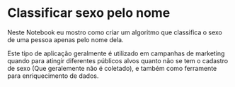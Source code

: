 # Classificar sexo pelo nome
Neste Notebook eu mostro como criar um algoritmo que classifica o sexo de uma pessoa apenas pelo nome dela.

Este tipo de aplicação geralmente é utilizado em campanhas de marketing quando para atingir diferentes públicos alvos quanto não se tem o cadastro de sexo (Que geralemente não é coletado), e também como ferramente para enriquecimento de dados.
